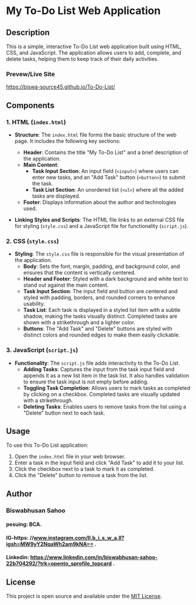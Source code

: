 # My To-Do List Web Application

## Description
This is a simple, interactive To-Do List web application built using HTML, CSS, and JavaScript. The application allows users to add, complete, and delete tasks, helping them to keep track of their daily activities.

### Prevew/Live Site
https://biswa-source45.github.io/To-Do-List/
## Components

### 1. HTML (`index.html`)
- **Structure**: The `index.html` file forms the basic structure of the web page. It includes the following key sections:
  - **Header**: Contains the title "My To-Do List" and a brief description of the application.
  - **Main Content**:
    - **Task Input Section**: An input field (`<input>`) where users can enter new tasks, and an "Add Task" button (`<button>`) to submit the task.
    - **Task List Section**: An unordered list (`<ul>`) where all the added tasks are displayed.
  - **Footer**: Displays information about the author and technologies used.

- **Linking Styles and Scripts**: The HTML file links to an external CSS file for styling (`style.css`) and a JavaScript file for functionality (`script.js`).

### 2. CSS (`style.css`)
- **Styling**: The `style.css` file is responsible for the visual presentation of the application.
  - **Body**: Sets the font, margin, padding, and background color, and ensures that the content is vertically centered.
  - **Header and Footer**: Styled with a dark background and white text to stand out against the main content.
  - **Task Input Section**: The input field and button are centered and styled with padding, borders, and rounded corners to enhance usability.
  - **Task List**: Each task is displayed in a styled list item with a subtle shadow, making the tasks visually distinct. Completed tasks are shown with a strikethrough and a lighter color.
  - **Buttons**: The "Add Task" and "Delete" buttons are styled with distinct colors and rounded edges to make them easily clickable.

### 3. JavaScript (`script.js`)
- **Functionality**: The `script.js` file adds interactivity to the To-Do List.
  - **Adding Tasks**: Captures the input from the task input field and appends it as a new list item in the task list. It also handles validation to ensure the task input is not empty before adding.
  - **Toggling Task Completion**: Allows users to mark tasks as completed by clicking on a checkbox. Completed tasks are visually updated with a strikethrough.
  - **Deleting Tasks**: Enables users to remove tasks from the list using a "Delete" button next to each task.

## Usage
To use this To-Do List application:
1. Open the `index.html` file in your web browser.
2. Enter a task in the input field and click "Add Task" to add it to your list.
3. Click the checkbox next to a task to mark it as completed.
4. Click the "Delete" button to remove a task from the list.

## Author
### Biswabhusan Sahoo  
#### pesuing: BCA.
#### IG-https: //www.instagram.com/ll.b_i_s_w_a.ll?igsh=MW9yY2NqaWh2am9kNA== .
#### Linkedin: https://www.linkedin.com/in/biswabhusan-sahoo-22b704292/?trk=opento_sprofile_topcard .
## License
This project is open source and available under the [MIT License](LICENSE).
